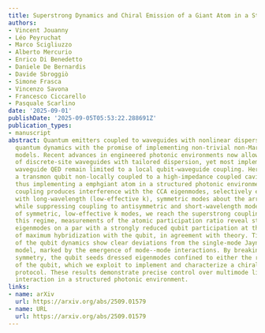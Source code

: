 ```yaml
---
title: Superstrong Dynamics and Chiral Emission of a Giant Atom in a Structured Bath
authors:
- Vincent Jouanny
- Léo Peyruchat
- Marco Scigliuzzo
- Alberto Mercurio
- Enrico Di Benedetto
- Daniele De Bernardis
- Davide Sbroggiò
- Simone Frasca
- Vincenzo Savona
- Francesco Ciccarello
- Pasquale Scarlino
date: '2025-09-01'
publishDate: '2025-09-05T05:53:22.288691Z'
publication_types:
- manuscript
abstract: Quantum emitters coupled to waveguides with nonlinear dispersion show rich
  quantum dynamics with the promise of implementing non-trivial non-Markovian quantum
  models. Recent advances in engineered photonic environments now allow the realization
  of discrete-site waveguides with tailored dispersion, yet most implementations of
  waveguide QED remain limited to a local qubit-waveguide coupling. Here, we study
  a transmon qubit non-locally coupled to a high-impedance coupled cavity array (CCA),
  thus implementing a emphgiant atom in a structured photonic environment. The non-local
  coupling produces interference with the CCA eigenmodes, selectively enhancing interaction
  with long-wavelength (low-effective k), symmetric modes about the array center,
  while suppressing coupling to antisymmetric and short-wavelength modes. For a subset
  of symmetric, low-effective k modes, we reach the superstrong coupling regime. In
  this regime, measurements of the atomic participation ratio reveal strongly hybridized
  eigenmodes on a par with a strongly reduced qubit participation at the frequency
  of maximum hybridization with the qubit, in agreement with theory. Time-domain measurements
  of the qubit dynamics show clear deviations from the single-mode Jaynes--Cummings
  model, marked by the emergence of mode--mode interactions. By breaking inversion
  symmetry, the qubit seeds dressed eigenmodes confined to either the right or left
  of the qubit, which we exploit to implement and characterize a chiral photon-emission
  protocol. These results demonstrate precise control over multimode light--matter
  interaction in a structured photonic environment.
links:
- name: arXiv
  url: https://arxiv.org/abs/2509.01579
- name: URL
  url: https://arxiv.org/abs/2509.01579
---
```

